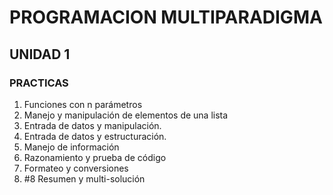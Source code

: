 # PROGRAMACION MULTIPARADIGMA

## UNIDAD 1

### PRACTICAS

1. Funciones con n parámetros  
2. Manejo y manipulación de elementos de una lista 
3. Entrada de datos y manipulación. 
4. Entrada de datos y estructuración. 
5. Manejo de información 
6. Razonamiento y prueba de código   
7. Formateo y conversiones
8. #8 Resumen y multi-solución 